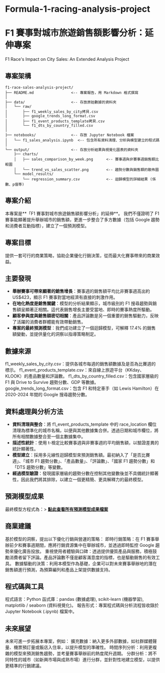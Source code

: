 # Formula-1-racing-analysis-project
# F1 賽事對城市旅遊銷售額影響分析：延伸專案
F1 Race's Impact on City Sales: An Extended Analysis Project

## 專案架構
```
f1-race-sales-analysis-project/
├── README.md                 <-- 專案報告，用 Markdown 格式撰寫
│
├── data/                     <-- 存放原始數據的資料夾
│   └── raw/
│       ├── f1_weekly_sales_by_city拷貝.csv
│       ├── google_trends_long_format.csv
│       ├── f1_event_products_template拷貝.csv
│       └── f1_dts_by_country_filled.csv
│
├── notebooks/                <-- 存放 Jupyter Notebook 檔案
│   └── f1_sales_analysis.ipynb  <-- 包含所有資料清理、分析與模型建立的程式碼
│
└── output/                   <-- 存放分析結果與視覺化圖表的資料夾
    ├── charts/
    │   ├── sales_comparison_by_week.png      <-- 賽事週與非賽事週銷售額比較圖
    │   └── trend_vs_sales_scatter.png        <-- 趨勢分數與銷售額的散佈圖
    └── model_results/
        └── regression_summary.csv            <-- 迴歸模型的詳細結果 (係數、p值等)
```
## 專案介紹
本專案是**「F1 賽事對城市旅遊銷售額影響分析」的延伸**。
我們不僅證明了 F1 賽事能顯著提升舉辦城市的銷售額，更進一步整合了多方數據（包括 Google 趨勢和消費者互動指標），建立了一個預測模型。

## 專案目標
提供一套可行的商業策略，協助企業優化行銷決策，從而最大化賽事帶來的商業效益。

## 主要發現
- **舉辦賽事可帶來顯著的銷售增長**：賽事週的銷售額平均比非賽事週高出約 US$423，顯示 F1 賽事對當地經濟有直接的刺激作用。
- **在地化熱度是銷售關鍵**：模型的分析結果顯示，城市級別的 F1 搜尋趨勢與銷售額呈顯著正相關。這代表銷售增長主要受當地、即時的賽事熱度所驅動。
- **顧客參與度與銷售額密切相關**：產品評論數是另一個重要的銷售驅動力，反映了活躍的消費者群體能有效帶動銷售。
- **專案的最終預測模型**：我們成功建立了一個迴歸模型，可解釋 17.4% 的銷售額變動，並提供量化的洞察以指導策略制定。

## 數據來源
f1_weekly_sales_by_city.csv：提供各城市每週的銷售額數據及是否為比賽週的標示。
f1_event_products_template.csv：來自線上旅遊平台（KKday、KLOOK）的產品數量和評論數。
f1_dts_by_country_filled.csv：包含國家層級的 F1 與 Drive to Survive 趨勢分數、GDP 等數據。
google_trends_long_format.csv：包含 F1 和特定車手（如 Lewis Hamilton）在 2020-2024 年間的 Google 搜尋趨勢分數。

## 資料處理與分析方法
  - **資料清理與整合**：將 f1_event_products_template 中的 race_location 欄位清理為標準化的城市名稱，以便與其他數據集合併。透過日期和城市欄位，將所有相關數據整合至一個主數據集中。
  - **描述性統計**：使用 t-檢定比較賽事週與非賽事週的平均銷售額，以驗證差異的統計顯著性。
  - **模型建立**：採用多元線性迴歸模型來預測銷售額。最初納入了「是否比賽週」、「城市 F1 趨勢分數」、「產品數量」、「評論數」、「國家 F1 趨勢分數」和「DTS 趨勢分數」等變數。
  - **經過模型驗證**：發現國家層級的趨勢分數在控制其他變數後並不具備統計顯著性，因此我們將其排除，以建立一個更精簡、更具解釋力的最終模型。

## 預測模型成果
最終模型方程式為：> **[點此查看所有預測模型成果檔案](sql/project_analysis.sql)**

## 商業建議
基於模型的洞察，提出以下優化行銷與營運的策略：
即時行銷策略：在 F1 賽事舉辦前夕和賽事週期間，應將行銷資源集中在舉辦城市，並透過即時監控 Google 趨勢來優化廣告投放。
重視使用者體驗與口碑：透過提供優質產品與服務，積極鼓勵消費者留下評論。產品評論數不僅是顧客滿意度的指標，也是驅動銷售的有效工具。
數據驅動的決策：利用本模型作為基礎，企業可以對未來賽事舉辦地的潛在銷售額進行預測，為預算編列和產品上架提供數據支持。

## 程式碼與工具
程式語言：Python
函式庫：pandas (數據處理), scikit-learn (機器學習), matplotlib / seaborn (資料視覺化)。
報告形式：專案程式碼與分析流程皆收錄於 Jupyter Notebook (.ipynb) 檔案中。

## 未來展望
未來可進一步拓展本專案，例如：
擴充數據：納入更多外部數據，如社群媒體聲量、機票預訂量或飯店入住率，以提升模型的準確性。
時間序列分析：利用更複雜的模型來預測銷售趨勢，並考量賽事舉辦前的熱度爬升週期。
分群分析：將不同特性的城市（如新興市場與成熟市場）進行分群，並針對性地建立模型，以提供更精準的行銷建議。
